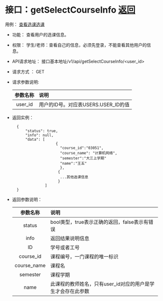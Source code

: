 <!-- markdownlint-disable MD033-->
<!-- 禁止MD033类型的警告 https://www.npmjs.com/package/markdownlint -->

# 接口：getSelectCourseInfo  [返回](../README.md)
用例： [查看选课](../用例/查看选课信息.md)[选课](../用例/选课.md)

- 功能：
    查看用户的选课信息。
    
- 权限：
    学生/老师：查看自己的信息，必须先登录，不能查看其他用户的信息。    
    
- API请求地址： 
    接口基本地址/v1/api/getSelectCourseInfo/<user_id>

- 请求方式 ：
    GET
      
- 请求参数说明:        

  |参数名称|说明|
  |:---------:|:--------------------------------------------------------|      
  |user_id|用户的ID号。对应表USERS.USER_ID的值|
  
- 返回实例：

        {         
            "status": true,
            "info": null,
            "data": [
                          {
                            "course_id":"03051",
                            "course_name": "计算机网络", 
                            "semester":"大三上学期"
                            "name":"王五"
                            }, 
                           {
                            ...其他选课信息
                           }
                     ]            
        }
 
- 返回参数说明：    
 
  |参数名称|说明|
  |:---------:|:--------------------------------------------------------|      
  |status|bool类型，true表示正确的返回，false表示有错误|
  |info|返回结果说明信息|
  |ID|学号或者工号|
  |course_id|课程编号，一门课程的唯一标识|
  |course_name|课程名| 
  |semester|课程学期|                          
  |name|此课程的教师姓名，只有user_id对应的用户是学生才会存在此参数|                            

